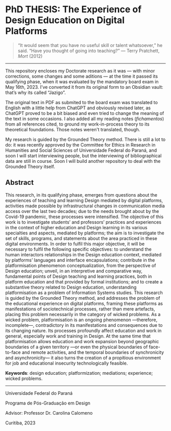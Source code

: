 # PhD THESIS: The Experience of Design Education on Digital Platforms

> “It would seem that you have no useful skill or talent whatsoever,” he said. “Have you thought of going into teaching?”
> ― Terry Pratchett, _Mort_ (2012)

---

This repository encloses my Doctorate research as it was — with minor corrections, some changes and some aditions — at the time it passed its qualifying phase, when it was evaluated by the mandatory board exam in May 16th, 2023. I’ve converted it from its original form to an Obsidian vault: that’s why its called “Jazigo”. 

The original text in PDF as submited to the board exam was translated to English with a little help from ChatGPT and obviously revised later, as ChatGPT proved to be a bit biased and even tried to change the meaning of the text in some occasions. I also added all my reading notes (_fichamentos_) from all references cited, to ground my work-in-process theory to its theoretical foundations. Those notes weren't translated, though.

My research is guided by the Grounded Theory method. There is still a lot to do: it was recently approved by the Committee for Ethics in Research in Humanities and Social Sciences of Universidade Federal do Paraná, and soon I will start interviewing people, but the interviewing of bibliographical data are still in course. Soon I will build another repository to deal with the Grounded Theory itself.


## Abstract
This research, in its qualifying phase, emerges from questions about the experiences of teaching and learning Design mediated by digital platforms, activities made possible by infrastructural changes in communication media access over the last two decades; due to the needs brought about by the Covid-19 pandemic, these processes were intensified. The objective of this work is to investigate students’ and professors’ practices and experiences in the context of higher education and Design learning in its various specialties and aspects, mediated by platforms; the aim is to investigate the set of skills, programs, and statements about the area practiced in these digital environments. In order to fulfil this major objective, it will be necessary to fulfil the following specific objectives: to understand the human interactors relationships in the Design education context, mediated by platforms’ languages and interface encapsulations; contribute in the platformisation phenomenon conceptualization, from the perspective of Design education; unveil, in an interpretive and comparative way, fundamental points of Design teaching and learning practices, both in platform education and that provided by formal institutions; and to create a substantive theory related to Design education, understanding platformisation as a problem of Information Systems studies. This research is guided by the Grounded Theory method, and addresses the problem of the educational experience on digital platforms, framing these platforms as manifestations of sociotechnical processes, rather than mere artefacts, placing this problem necessarily in the category of wicked problems. As a wicked problem, platformisation is an ongoing phenomenon —therefore, incomplete—, contradictory in its manifestations and consequences due to its changing nature. Its processes profoundly affect education and work in general, especially work and training in Design. At the same time that platformisation allows education and work expansion beyond geographic boundaries of a given territory —or even the physical boundaries of face-to-face and remote activities, and the temporal boundaries of synchronicity and asynchronicity— it also turns the creation of a propitious environment for job and educational insecurity technologically feasible.

**Keywords**: design education; platformization; mediations; experience; wicked problems.

---

Universidade Federal do Paraná

Programa de Pós-Graduação em Design

Advisor: Professor Dr. Carolina Calomeno

Curitiba, 2023